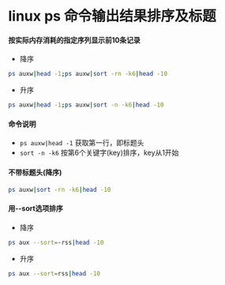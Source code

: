 # linux ps 命令输出结果排序及标题

#### 按实际内存消耗的指定序列显示前10条记录

- 降序
```bash
ps auxw|head -1;ps auxw|sort -rn -k6|head -10
```
- 升序
```bash
ps auxw|head -1;ps auxw|sort -n -k6|head -10
```
#### 命令说明
- `ps auxw|head -1` 获取第一行，即标题头
- `sort -n -k6` 按第6个关键字(key)排序，key从1开始

#### 不带标题头(降序)
```bash
ps auxw|sort -rn -k6|head -10
```

#### 用--sort选项排序
- 降序
```bash
ps aux --sort=-rss|head -10
```
- 升序
```bash
ps aux --sort=rss|head -10
```